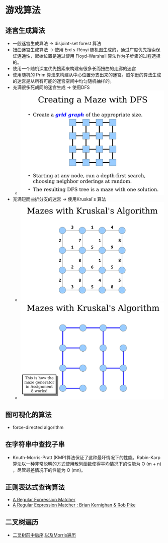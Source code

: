 # 游戏算法

##  迷宫生成算法
  - 一般迷宫生成算法 -> disjoint-set forest 算法
  - 扭曲迷宫生成算法 -> 使用 Erd s-Rényi 随机图生成的，通过广度优先搜索保证连通性，起始位置是通过使用 Floyd-Warshall 算法作为子步骤的过程选择的。
  - 使用一个随机深度优先搜索来构建有很多长而扭曲的走廊的迷宫
  - 使用随机的 Prim 算法来构建从中心位置分支出来的迷宫。威尔逊的算法生成的迷宫是从所有可能的迷宫空间中均匀随机抽样的。
  -  充满很多死胡同的迷宫生成 -> 使用DFS 
     -  ![](pic/Create_Maze_DFS.PNG)
  -  充满短而曲折分支的迷宫 -> 使用Kruskal`s 算法
     -  ![](pic/Kruskal_Maze2.PNG)
     -  ![](pic/Kruskal_Maze1.PNG)

## 图可视化的算法
   - force-directed algorithm 

##  在字符串中查找子串
  - Knuth-Morris-Pratt (KMP)算法保证了这种最坏情况下的性能。Rabin-Karp 算法以一种非常聪明的方式使用散列函数使得平均情况下的性能为 O (m + n) ，尽管最差情况下的性能为 O (mn)。

## 正则表达式查询算法
- [A Regular Expression Matcher](https://www.cs.princeton.edu/courses/archive/spr09/cos333/beautiful.html)
- [A Regular Expression Matcher : Brian Kernighan & Rob Pike](https://gist.github.com/j2doll/16d876cb167d85c3e596b1a672d6a19f)

## 二叉树遍历
- [二叉树前中后序,以及Morris遍历](https://ghh3809.github.io/2018/08/06/morris-traversal/)
